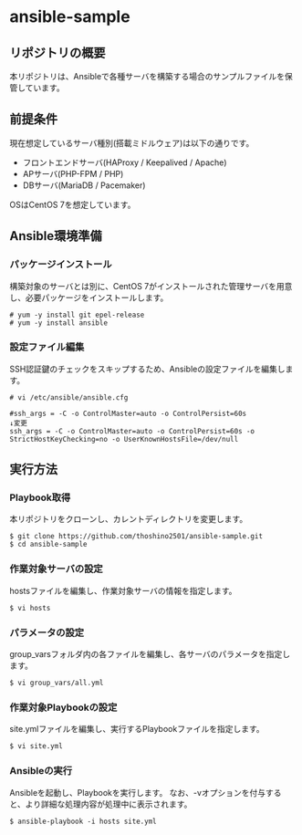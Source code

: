 # ansible-sample

## リポジトリの概要
本リポジトリは、Ansibleで各種サーバを構築する場合のサンプルファイルを保管しています。

## 前提条件
現在想定しているサーバ種別(搭載ミドルウェア)は以下の通りです。
- フロントエンドサーバ(HAProxy / Keepalived / Apache)
- APサーバ(PHP-FPM / PHP)
- DBサーバ(MariaDB / Pacemaker)

OSはCentOS 7を想定しています。

## Ansible環境準備
### パッケージインストール
構築対象のサーバとは別に、CentOS 7がインストールされた管理サーバを用意し、必要パッケージをインストールします。

```
# yum -y install git epel-release
# yum -y install ansible
```

### 設定ファイル編集
SSH認証鍵のチェックをスキップするため、Ansibleの設定ファイルを編集します。

```
# vi /etc/ansible/ansible.cfg

#ssh_args = -C -o ControlMaster=auto -o ControlPersist=60s
↓変更
ssh_args = -C -o ControlMaster=auto -o ControlPersist=60s -o StrictHostKeyChecking=no -o UserKnownHostsFile=/dev/null
```

## 実行方法
### Playbook取得
本リポジトリをクローンし、カレントディレクトリを変更します。

```
$ git clone https://github.com/thoshino2501/ansible-sample.git
$ cd ansible-sample
```
### 作業対象サーバの設定
hostsファイルを編集し、作業対象サーバの情報を指定します。

```
$ vi hosts
```

### パラメータの設定
group_varsフォルダ内の各ファイルを編集し、各サーバのパラメータを指定します。

```
$ vi group_vars/all.yml
```

### 作業対象Playbookの設定
site.ymlファイルを編集し、実行するPlaybookファイルを指定します。

```
$ vi site.yml
```

### Ansibleの実行
Ansibleを起動し、Playbookを実行します。
なお、-vオプションを付与すると、より詳細な処理内容が処理中に表示されます。

```
$ ansible-playbook -i hosts site.yml
```
